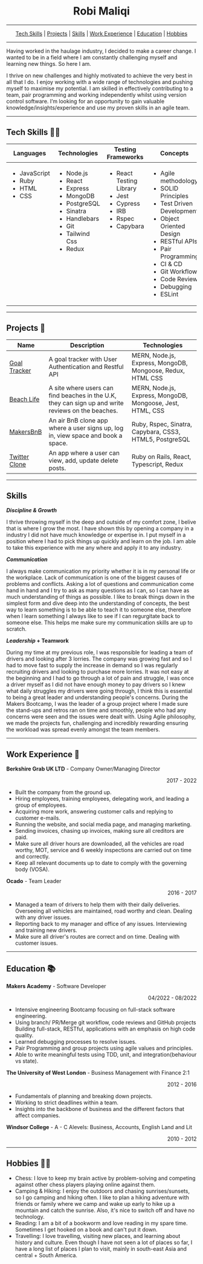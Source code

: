 <div align="center">

# Robi Maliqi

---

</div>
 <div align="center"> 
    <a href="#techskills">Tech Skills</a> | 
    <a href="#projects">Projects</a> |
    <a href="#skills">Skills</a> |
    <a href="#work-experience">Work Experience</a> |
    <a href="#education">Education</a> |
    <a href="#hobbies">Hobbies</a> 
 </div>

---

<p align="justify">

Having worked in the haulage industry, I decided to make a career change. I wanted to be in a field where I am constantly challenging myself and learning new things. So here I am.

I thrive on new challenges and highly motivated to achieve the very best in all that I do. I enjoy working with a wide range of technologies and pushing myself to maximise my potential. I am skilled in effectively contributing to a team, pair programming and working independently whilst using version control software. I’m looking for an opportunity to gain valuable knowledge/insights/experience and use my proven skills in an agile team.

</p>

---

<a name="techskills"></a>

## Tech Skills 🧑‍💻

<table>
  <thead>
    <tr>
      <th>Languages</th>
      <th>Technologies</th>
      <th>Testing Frameworks</th>
      <th>Concepts</th>
      <th>Other</th>
    </tr>
  </thead>
  <tbody>
    <tr VALIGN=TOP>
      <td>
        <ul>
          <li>JavaScript</li>
          <li>Ruby</li>
          <li>HTML</li>
          <li>CSS</li>
        </ul>
      </td>
      <td>
        <ul>
          <li>Node.js</li>
          <li>React</li>
          <li>Express</li>
          <li>MongoDB</li>
          <li>PostgreSQL</li>
          <li>Sinatra</li>
          <li>Handlebars</li>
          <li>Git</li>
          <li>Tailwind Css</li>
          <li>Redux</li>
        </ul>
      </td>
      <td>
        <ul>
          <li>React Testing Library</li>
          <li>Jest</li>
          <li>Cypress</li>
          <li>IRB</li>
          <li>Rspec</li>
          <li>Capybara</li>
        </ul>
      </td>
      <td>
        <ul>
          <li>Agile methodology</li>
          <li>SOLID Principles</li>
          <li>Test Driven Development</li>
          <li>Object Oriented Design</li>
          <li>RESTful APIs</li>
          <li>Pair Programming</li>
          <li>CI & CD</li>
          <li>Git Workflow</li>
          <li>Code Review</li>
          <li>Debugging</li>
          <li>ESLint</li>
        </ul>
      </td>
      <td>
       <ul>
      <li>Notion</li>
      <li>Canva</li>
      <li>Slack</li>
      <li>Zoom</li>
      <li>Figma</li>
      </ul>
      </td>
    </tr>
  </tbody>
</table>

---

<a name="projects"></a>

## Projects 🤖

| Name                                                                                          | Description                                                                                        | Technologies                                               |
| --------------------------------------------------------------------------------------------- | -------------------------------------------------------------------------------------------------- | ---------------------------------------------------------- |
| [Goal Tracker](https://github.com/robimaliqi/Goal-Tracker-With-User-Authenication-Mern-Stack) | A goal tracker with User Authentication and Restful API                                            | MERN, Node.js, Express, MongoDB, Mongoose, Redux, HTML CSS |
| [Beach Life](https://github.com/AKCDNG/acebook-MakeBook)                                      | A site where users can find beaches in the U.K, they can sign up and write reviews on the beaches. | MERN, Node.js, Express, MongoDB, Mongoose, Jest, HTML, CSS |
| [MakersBnB](https://github.com/AKCDNG/MakersBnB)                                              | An air BnB clone app where a user signs up, log in, view space and book a space.                   | Ruby, Rspec, Sinatra, Capybara, CSS3, HTML5, PostgreSQL    |
| [Twitter Clone](https://github.com/AKCDNG/MakersBnB)                                          | An app where a user can view, add, update delete posts.                                            | Ruby on Rails, React, Typescript, Redux                    |

---

<a name="Skills"></a>

## Skills

<p align="justify">

**_Discipline & Growth_**

I thrive throwing myself in the deep and outside of my comfort zone, I belive that is where I grow the most. I have shown this by opening a company in a industry I did not have much knowledge or expertise in. I put myself in a position where I had to pick things up quickly and learn on the job. I am able to take this experience with me any where and apply it to any industry.

**_Communication_**

I always make communication my priority whether it is in my personal life or the workplace. Lack of communication is one of the biggest causes of problems and conflicts. Asking a lot of questions and communication come hand in hand and I try to ask as many questions as I can, so I can have as much understanding of things as possible. I like to break things down in the simplest form and dive deep into the understanding of concepts, the best way to learn something is to be able to teach it to someone else, therefore when I learn something I always like to see if I can regurgitate back to someone else. This helps me make sure my communication skills are up to scratch.

**_Leadership_ + Teamwork**

During my time at my previous role, I was responsible for leading a team of drivers and looking after 3 lorries. The company was growing fast and so I had to move fast to supply the increase in demand so I was regularly recruiting drivers and looking to purchase more lorries. It was not easy at the beginning and I had to go through a lot of pain and struggle, I was once a driver myself as I did not have enough money to pay drivers so I knew what daily struggles my drivers were going through, I think this is essential to being a great leader and understanding people's concerns. During the Makers Bootcamp, I was the leader of a group project where I made sure the stand-ups and retros ran on time and smoothly, people who had any concerns were seen and the issues were dealt with. Using Agile philosophy, we made the projects fun, challenging and incredibly rewarding ensuring the workload was spread evenly amongst the team members.

---

<a name="work-experience"></a>
 
## Work Experience 📄

**Berkshire Grab UK LTD** - Company Owner/Managing Director

<div align="right">2017 - 2022</div>

- Built the company from the ground up.
- Hiring employees, training employees, delegating work, and leading a group of employees.
- Acquiring more work, answering customer calls and replying to customer e-mails.
- Running the website, and social media page, and managing marketing.
- Sending invoices, chasing up invoices, making sure all creditors are paid.
- Make sure all driver hours are downloaded, all the vehicles are road worthy, MOT, service and 6 weekly inspections are carried out on time and correctly.
- Keep all relevant documents up to date to comply with the governing body (VOSA).
  <br>

**Ocado** - Team Leader

<div align="right">2016 - 2017</div>

- Managed a team of drivers to help them with their daily deliveries. Overseeing all vehicles are maintained, road worthy and clean. Dealing with any driver issues.
- Reporting back to my manager and office of any issues. Interviewing and training new drivers.
- Make sure all driver's routes are correct and on time. Dealing with customer issues.

---

<a name="education"></a>

## Education 📚

**Makers Academy** - Software Developer

<div align="right">04/2022 - 08/2022</div>

- Intensive engineering Bootcamp focusing on full-stack software engineering.
- Using branch/ PR/Merge git workflow, code reviews and GitHub projects Building full-stack, RESTful, applications with an emphasis on high code quality.
- Learned debugging processes to resolve issues.
- Pair Programming and group projects using agile values and principles.
- Able to write meaningful tests using TDD, unit, and integration(behaviour vs state).
  <br>

**The University of West London** - Business Management with Finance 2:1

<div align="right">2012 - 2016</div>

- Fundamentals of planning and breaking down projects.
- Working to strict deadlines within a team.
- Insights into the backbone of business and the different factors that affect companies.

**Windsor College** - A - C Alevels: Business, Accounts, English Land and Lit

<div align="right">2010 - 2012</div>

---

<a name="Hobbies"></a>

## Hobbies 🏋️‍♂️

- Chess:
  I love to keep my brain active by problem-solving and competing against other chess players playing online against them.
- Camping & Hiking:
  I enjoy the outdoors and chasing sunrises/sunsets, so I go camping and hiking often. I like to plan a hiking adventure with friends or family where we camp and wake up early to hike up a mountain and catch the sunrise. Also, it's nice to switch off and have no technology.
- Reading:
  I am a bit of a bookworm and love reading in my spare time. Sometimes I get hooked on a book and can't put it down.
- Travelling:
  I love travelling, visiting new places, and learning about history and culture. Even though I have not seen a lot of places so far, I have a long list of places I plan to visit, mainly in south-east Asia and central + South America.
